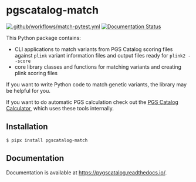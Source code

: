 # pgscatalog-match

[![.github/workflows/match-pytest.yml](https://github.com/PGScatalog/pygscatalog/actions/workflows/match-pytest.yml/badge.svg?branch=main)](https://github.com/PGScatalog/pygscatalog/actions/workflows/match-pytest.yml)
[![Documentation Status](https://readthedocs.org/projects/pygscatalog/badge/?version=latest)](https://pygscatalog.readthedocs.io/en/latest/autoapi/pgscatalog/match/index.html)

This Python package contains:

* CLI applications to match variants from PGS Catalog scoring files against `plink` variant information files and output files ready for `plink2 --score`
* core library classes and functions for matching variants and creating plink scoring files

If you want to write Python code to match genetic variants, the library may be helpful for you.

If you want to do automatic PGS calculation check out the [PGS Catalog Calculator](https://github.com/PGScatalog/pgsc_calc), which uses these tools internally.

## Installation 

```
$ pipx install pgscatalog-match
```

## Documentation

Documentation is available at https://pygscatalog.readthedocs.io/.

